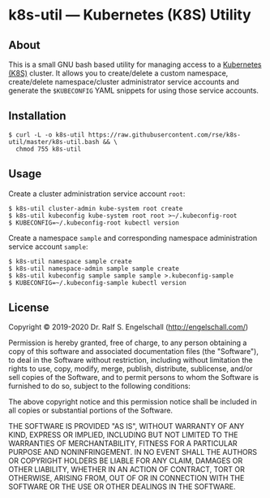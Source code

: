 
k8s-util &mdash; Kubernetes (K8S) Utility
=========================================

About
-----

This is a small GNU bash based utility for managing access to a
[Kubernetes (K8S)](https//kubernetes.io) cluster. It allows you to
create/delete a custom namespace, create/delete namespace/cluster
administrator service accounts and generate the `$KUBECONFIG` YAML
snippets for using those service accounts.

Installation
------------

```
$ curl -L -o k8s-util https://raw.githubusercontent.com/rse/k8s-util/master/k8s-util.bash && \
  chmod 755 k8s-util
```

Usage
-----

Create a cluster administration service account `root`:

```
$ k8s-util cluster-admin kube-system root create
$ k8s-util kubeconfig kube-system root root >~/.kubeconfig-root
$ KUBECONFIG=~/.kubeconfig-root kubectl version
```

Create a namespace `sample` and corresponding namespace administration service account `sample`:

```
$ k8s-util namespace sample create
$ k8s-util namespace-admin sample sample create
$ k8s-util kubeconfig sample sample sample >.kubeconfig-sample
$ KUBECONFIG=~/.kubeconfig-sample kubectl version
```

License
-------

Copyright &copy; 2019-2020 Dr. Ralf S. Engelschall (http://engelschall.com/)

Permission is hereby granted, free of charge, to any person obtaining
a copy of this software and associated documentation files (the
"Software"), to deal in the Software without restriction, including
without limitation the rights to use, copy, modify, merge, publish,
distribute, sublicense, and/or sell copies of the Software, and to
permit persons to whom the Software is furnished to do so, subject to
the following conditions:

The above copyright notice and this permission notice shall be included
in all copies or substantial portions of the Software.

THE SOFTWARE IS PROVIDED "AS IS", WITHOUT WARRANTY OF ANY KIND,
EXPRESS OR IMPLIED, INCLUDING BUT NOT LIMITED TO THE WARRANTIES OF
MERCHANTABILITY, FITNESS FOR A PARTICULAR PURPOSE AND NONINFRINGEMENT.
IN NO EVENT SHALL THE AUTHORS OR COPYRIGHT HOLDERS BE LIABLE FOR ANY
CLAIM, DAMAGES OR OTHER LIABILITY, WHETHER IN AN ACTION OF CONTRACT,
TORT OR OTHERWISE, ARISING FROM, OUT OF OR IN CONNECTION WITH THE
SOFTWARE OR THE USE OR OTHER DEALINGS IN THE SOFTWARE.
